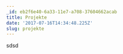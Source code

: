 ```yaml
---
_id: eb2f6e40-6a33-11e7-a708-37604662acab
title: Projekte
date: '2017-07-16T14:34:48.225Z'
slug: projekte
---
```

sdsd
